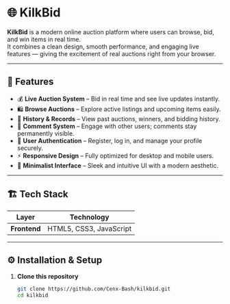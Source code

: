 # 🌐 KilkBid

**KilkBid** is a modern online auction platform where users can browse, bid, and win items in real time.  
It combines a clean design, smooth performance, and engaging live features — giving the excitement of real auctions right from your browser.

---

## 🚀 Features

- 💰 **Live Auction System** – Bid in real time and see live updates instantly.  
- 🛍️ **Browse Auctions** – Explore active listings and upcoming items easily.  
- 📜 **History & Records** – View past auctions, winners, and bidding history.  
- 💬 **Comment System** – Engage with other users; comments stay permanently visible.  
- 🔐 **User Authentication** – Register, log in, and manage your profile securely.  
- ⚡ **Responsive Design** – Fully optimized for desktop and mobile users.  
- 🎨 **Minimalist Interface** – Sleek and intuitive UI with a modern aesthetic.  

---

## 🏗️ Tech Stack

| Layer | Technology |
|-------|-------------|
| **Frontend** | HTML5, CSS3, JavaScript 

---

## ⚙️ Installation & Setup

1. **Clone this repository**
   ```bash
   git clone https://github.com/Cenx-Bash/kilkbid.git
   cd kilkbid
